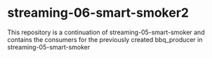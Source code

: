# streaming-06-smart-smoker2
This repository is a continuation of streaming-05-smart-smoker and contains the consumers for the previously created bbq_producer in streaming-05-smart-smoker


